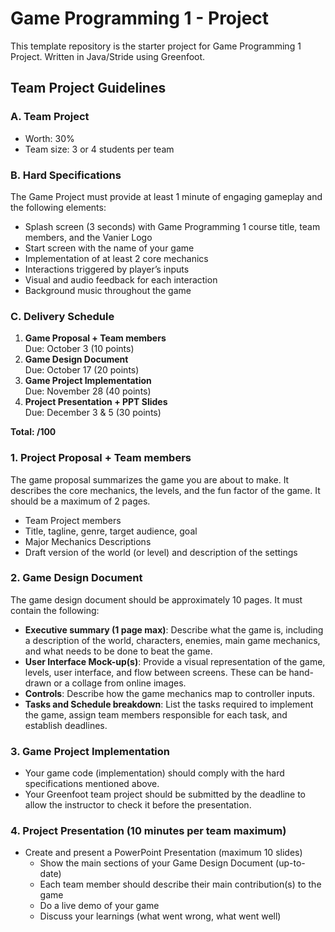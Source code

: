 # Game Programming 1 - Project

This template repository is the starter project for Game Programming 1 Project. Written in Java/Stride using Greenfoot.

## Team Project Guidelines

### A. Team Project
- Worth: 30%
- Team size: 3 or 4 students per team

### B. Hard Specifications
The Game Project must provide at least 1 minute of engaging gameplay and the following elements:
- Splash screen (3 seconds) with Game Programming 1 course title, team members, and the Vanier Logo
- Start screen with the name of your game
- Implementation of at least 2 core mechanics
- Interactions triggered by player’s inputs
- Visual and audio feedback for each interaction
- Background music throughout the game

### C. Delivery Schedule
1. **Game Proposal + Team members**  
   Due: October 3 (10 points)
2. **Game Design Document**  
   Due: October 17 (20 points)
3. **Game Project Implementation**  
   Due: November 28 (40 points)
4. **Project Presentation + PPT Slides**  
   Due: December 3 & 5 (30 points)

**Total: /100**

### 1. Project Proposal + Team members
The game proposal summarizes the game you are about to make. It describes the core mechanics, the levels, and the fun factor of the game. It should be a maximum of 2 pages.
- Team Project members
- Title, tagline, genre, target audience, goal
- Major Mechanics Descriptions
- Draft version of the world (or level) and description of the settings

### 2. Game Design Document
The game design document should be approximately 10 pages. It must contain the following:
- **Executive summary (1 page max)**: Describe what the game is, including a description of the world, characters, enemies, main game mechanics, and what needs to be done to beat the game.
- **User Interface Mock-up(s)**: Provide a visual representation of the game, levels, user interface, and flow between screens. These can be hand-drawn or a collage from online images.
- **Controls**: Describe how the game mechanics map to controller inputs.
- **Tasks and Schedule breakdown**: List the tasks required to implement the game, assign team members responsible for each task, and establish deadlines.

### 3. Game Project Implementation
- Your game code (implementation) should comply with the hard specifications mentioned above.
- Your Greenfoot team project should be submitted by the deadline to allow the instructor to check it before the presentation.

### 4. Project Presentation (10 minutes per team maximum)
- Create and present a PowerPoint Presentation (maximum 10 slides)
  - Show the main sections of your Game Design Document (up-to-date)
  - Each team member should describe their main contribution(s) to the game
  - Do a live demo of your game
  - Discuss your learnings (what went wrong, what went well)
 